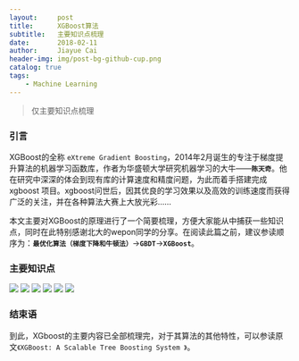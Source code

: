 ```yaml
---
layout:     post
title:      XGBoost算法
subtitle:   主要知识点梳理
date:       2018-02-11
author:     Jiayue Cai
header-img: img/post-bg-github-cup.png
catalog: true
tags:
    - Machine Learning
---
```



>仅主要知识点梳理

### 引言

XGBoost的全称 `eXtreme Gradient Boosting`，2014年2月诞生的专注于梯度提升算法的机器学习函数库，作者为华盛顿大学研究机器学习的大牛——**`陈天奇`**。他在研究中深深的体会到现有库的计算速度和精度问题，为此而着手搭建完成 xgboost 项目。xgboost问世后，因其优良的学习效果以及高效的训练速度而获得广泛的关注，并在各种算法大赛上大放光彩……

本文主要对XGBoost的原理进行了一个简要梳理，方便大家能从中捕获一些知识点，同时在此特别感谢北大的wepon同学的分享。在阅读此篇之前，建议参读顺序为：**`最优化算法（梯度下降和牛顿法）`**->**`GBDT`**->**`XGBoost`**。
 
### 主要知识点 

![](http://img.blog.csdn.net/20180211125658834?watermark/2/text/aHR0cDovL2Jsb2cuY3Nkbi5uZXQvenoyMzIzMQ==/font/5a6L5L2T/fontsize/400/fill/I0JBQkFCMA==/dissolve/70)
![](http://img.blog.csdn.net/20180211125732539?watermark/2/text/aHR0cDovL2Jsb2cuY3Nkbi5uZXQvenoyMzIzMQ==/font/5a6L5L2T/fontsize/400/fill/I0JBQkFCMA==/dissolve/70)
![](http://img.blog.csdn.net/20180211125812296?watermark/2/text/aHR0cDovL2Jsb2cuY3Nkbi5uZXQvenoyMzIzMQ==/font/5a6L5L2T/fontsize/400/fill/I0JBQkFCMA==/dissolve/70)
![](http://img.blog.csdn.net/20180211125847854?watermark/2/text/aHR0cDovL2Jsb2cuY3Nkbi5uZXQvenoyMzIzMQ==/font/5a6L5L2T/fontsize/400/fill/I0JBQkFCMA==/dissolve/70)
![](http://img.blog.csdn.net/2018021112591811?watermark/2/text/aHR0cDovL2Jsb2cuY3Nkbi5uZXQvenoyMzIzMQ==/font/5a6L5L2T/fontsize/400/fill/I0JBQkFCMA==/dissolve/70)
![](http://img.blog.csdn.net/20180211125937111?watermark/2/text/aHR0cDovL2Jsb2cuY3Nkbi5uZXQvenoyMzIzMQ==/font/5a6L5L2T/fontsize/400/fill/I0JBQkFCMA==/dissolve/70)
	
	
### 结束语

到此，XGboost的主要内容已全部梳理完，对于其算法的其他特性，可以参读原文`《XGBoost: A Scalable Tree Boosting System 》`。
	


